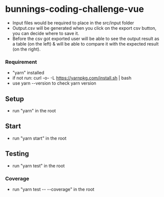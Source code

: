 # bunnings-coding-challenge-vue
 - Input files would be required to place in the src/input folder
 - Output.csv will be generated when you click on the export csv button, you can decide where to save it.
 - Before the csv got exported user will be able to see the output result as a table (on the left) & will be able to compare it with the expected result (on the right).

### Requirement
  - "yarn" installed
  - if not run: curl -o- -L https://yarnpkg.com/install.sh | bash
  - use yarn --version to check yarn version
 
 
## Setup
 - run "yarn" in the root

## Start
 - run "yarn start" in the root

## Testing
 - run "yarn test" in the root

### Coverage
 - run "yarn test -- --coverage" in the root
